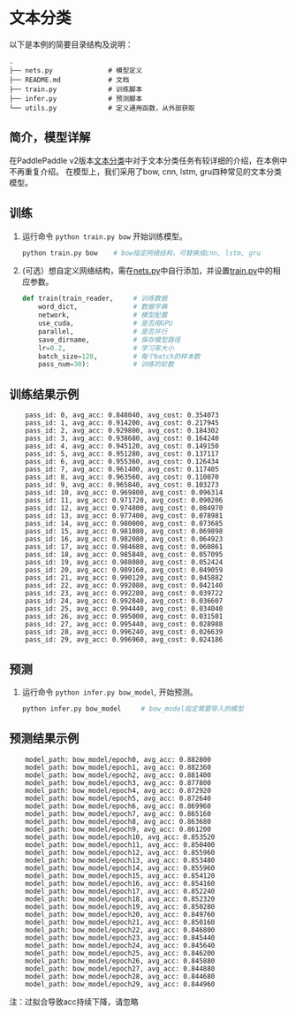 # 文本分类

以下是本例的简要目录结构及说明：

```text
.
├── nets.py              # 模型定义
├── README.md            # 文档
├── train.py             # 训练脚本
├── infer.py             # 预测脚本
└── utils.py             # 定义通用函数，从外部获取
```


## 简介，模型详解

在PaddlePaddle v2版本[文本分类](https://github.com/PaddlePaddle/models/blob/develop/legacy/text_classification/README.md)中对于文本分类任务有较详细的介绍，在本例中不再重复介绍。
在模型上，我们采用了bow, cnn, lstm, gru四种常见的文本分类模型。

## 训练

1. 运行命令 `python train.py bow` 开始训练模型。
    ```python
    python train.py bow    # bow指定网络结构，可替换成cnn, lstm, gru
    ```

2. (可选）想自定义网络结构，需在[nets.py](./nets.py)中自行添加，并设置[train.py](./train.py)中的相应参数。
    ```python
    def train(train_reader,     # 训练数据
        word_dict,              # 数据字典
        network,                # 模型配置
        use_cuda,               # 是否用GPU
        parallel,               # 是否并行
        save_dirname,           # 保存模型路径
        lr=0.2,                 # 学习率大小
        batch_size=128,         # 每个batch的样本数
        pass_num=30):           # 训练的轮数
    ```

## 训练结果示例
```text
    pass_id: 0, avg_acc: 0.848040, avg_cost: 0.354073
    pass_id: 1, avg_acc: 0.914200, avg_cost: 0.217945
    pass_id: 2, avg_acc: 0.929800, avg_cost: 0.184302
    pass_id: 3, avg_acc: 0.938680, avg_cost: 0.164240
    pass_id: 4, avg_acc: 0.945120, avg_cost: 0.149150
    pass_id: 5, avg_acc: 0.951280, avg_cost: 0.137117
    pass_id: 6, avg_acc: 0.955360, avg_cost: 0.126434
    pass_id: 7, avg_acc: 0.961400, avg_cost: 0.117405
    pass_id: 8, avg_acc: 0.963560, avg_cost: 0.110070
    pass_id: 9, avg_acc: 0.965840, avg_cost: 0.103273
    pass_id: 10, avg_acc: 0.969800, avg_cost: 0.096314
    pass_id: 11, avg_acc: 0.971720, avg_cost: 0.090206
    pass_id: 12, avg_acc: 0.974800, avg_cost: 0.084970
    pass_id: 13, avg_acc: 0.977400, avg_cost: 0.078981
    pass_id: 14, avg_acc: 0.980000, avg_cost: 0.073685
    pass_id: 15, avg_acc: 0.981080, avg_cost: 0.069898
    pass_id: 16, avg_acc: 0.982080, avg_cost: 0.064923
    pass_id: 17, avg_acc: 0.984680, avg_cost: 0.060861
    pass_id: 18, avg_acc: 0.985840, avg_cost: 0.057095
    pass_id: 19, avg_acc: 0.988080, avg_cost: 0.052424
    pass_id: 20, avg_acc: 0.989160, avg_cost: 0.049059
    pass_id: 21, avg_acc: 0.990120, avg_cost: 0.045882
    pass_id: 22, avg_acc: 0.992080, avg_cost: 0.042140
    pass_id: 23, avg_acc: 0.992280, avg_cost: 0.039722
    pass_id: 24, avg_acc: 0.992840, avg_cost: 0.036607
    pass_id: 25, avg_acc: 0.994440, avg_cost: 0.034040
    pass_id: 26, avg_acc: 0.995000, avg_cost: 0.031501
    pass_id: 27, avg_acc: 0.995440, avg_cost: 0.028988
    pass_id: 28, avg_acc: 0.996240, avg_cost: 0.026639
    pass_id: 29, avg_acc: 0.996960, avg_cost: 0.024186
```

## 预测
1. 运行命令 `python infer.py bow_model`, 开始预测。
    ```python
    python infer.py bow_model     # bow_model指定需要导入的模型

## 预测结果示例
```text
    model_path: bow_model/epoch0, avg_acc: 0.882800
    model_path: bow_model/epoch1, avg_acc: 0.882360
    model_path: bow_model/epoch2, avg_acc: 0.881400
    model_path: bow_model/epoch3, avg_acc: 0.877800
    model_path: bow_model/epoch4, avg_acc: 0.872920
    model_path: bow_model/epoch5, avg_acc: 0.872640
    model_path: bow_model/epoch6, avg_acc: 0.869960
    model_path: bow_model/epoch7, avg_acc: 0.865160
    model_path: bow_model/epoch8, avg_acc: 0.863680
    model_path: bow_model/epoch9, avg_acc: 0.861200
    model_path: bow_model/epoch10, avg_acc: 0.853520
    model_path: bow_model/epoch11, avg_acc: 0.850400
    model_path: bow_model/epoch12, avg_acc: 0.855960
    model_path: bow_model/epoch13, avg_acc: 0.853480
    model_path: bow_model/epoch14, avg_acc: 0.855960
    model_path: bow_model/epoch15, avg_acc: 0.854120
    model_path: bow_model/epoch16, avg_acc: 0.854160
    model_path: bow_model/epoch17, avg_acc: 0.852240
    model_path: bow_model/epoch18, avg_acc: 0.852320
    model_path: bow_model/epoch19, avg_acc: 0.850280
    model_path: bow_model/epoch20, avg_acc: 0.849760
    model_path: bow_model/epoch21, avg_acc: 0.850160
    model_path: bow_model/epoch22, avg_acc: 0.846800
    model_path: bow_model/epoch23, avg_acc: 0.845440
    model_path: bow_model/epoch24, avg_acc: 0.845640
    model_path: bow_model/epoch25, avg_acc: 0.846200
    model_path: bow_model/epoch26, avg_acc: 0.845880
    model_path: bow_model/epoch27, avg_acc: 0.844880
    model_path: bow_model/epoch28, avg_acc: 0.844680
    model_path: bow_model/epoch29, avg_acc: 0.844960
```
注：过拟合导致acc持续下降，请忽略
